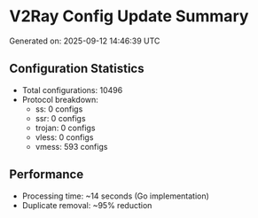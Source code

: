 # V2Ray Config Update Summary
Generated on: 2025-09-12 14:46:39 UTC

## Configuration Statistics
- Total configurations: 10496
- Protocol breakdown:
  - ss: 0 configs
  - ssr: 0 configs
  - trojan: 0 configs
  - vless: 0 configs
  - vmess: 593 configs

## Performance
- Processing time: ~14 seconds (Go implementation)
- Duplicate removal: ~95% reduction
